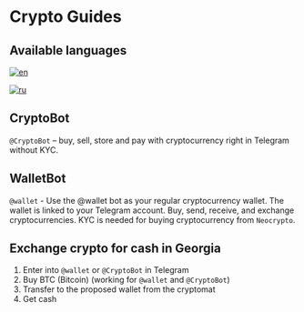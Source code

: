 # Crypto Guides

## Available languages

[![en](https://img.shields.io/badge/lang-en-red.svg)](https://github.com/designervoid/use-crypto-guides/blob/master/README.md)

[![ru](https://img.shields.io/badge/lang-ru-green.svg)](https://github.com/designervoid/use-crypto-guides/blob/master/README.ru.md)

## CryptoBot

`@CryptoBot` – buy, sell, store and pay with cryptocurrency right in Telegram without KYC.

## WalletBot

`@wallet` - Use the @wallet bot as your regular cryptocurrency wallet. The wallet is linked to your Telegram account. Buy, send, receive, and exchange cryptocurrencies. KYC is needed for buying cryptocurrency from `Neocrypto`.

## Exchange crypto for cash in Georgia

1. Enter into `@wallet` or `@CryptoBot` in Telegram
2. Buy BTC (Bitcoin) (working for `@wallet` and `@CryptoBot`)
3. Transfer to the proposed wallet from the cryptomat
4. Get cash
